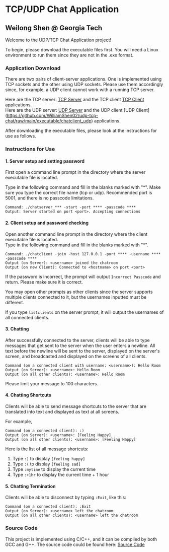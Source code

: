# TCP/UDP Chat Application
## Weilong Shen @ Georgia Tech

Welcome to the UDP/TCP Chat Application project!

To begin, please download the executable files first. You will need a Linux environment to run them since they are not in the .exe format.

### Application Download

There are two pairs of client-server applications. One is implemented using TCP sockets and the other using UDP sockets. Please use them accordingly since, for example, a UDP client cannot work with a running TCP server.

Here are the TCP server: [TCP Server](https://github.com/WilliamShen02/udp-tcp-chat/raw/main/executable/chatserver_tcp) and the TCP client [TCP Client](https://github.com/WilliamShen02/udp-tcp-chat/raw/main/executable/chatclient_tcp) applications.  
Here are the UDP server: [UDP Server](https://github.com/WilliamShen02/udp-tcp-chat/raw/main/executable/chatserver_udp) and the UDP client [UDP Client] (https://github.com/WilliamShen02/udp-tcp-chat/raw/main/executable/chatclient_udp) applications.

After downloading the executable files, please look at the instructions for use as follows.

### Instructions for Use

#### 1. Server setup and setting password

First open a command line prompt in the directory where the server executable file is located.

Type in the following command and fill in the blanks marked with "\*". Make sure you type the correct file name (tcp or udp). Recommended port is 5001, and there is no passcode limitations.

```
Command: ./chatserver_*** -start -port **** -passcode ****  
Output: Server started on port <port>. Accepting connections
```

#### 2. Client setup and password checking

Open another command line prompt in the directory where the client executable file is located.  
Type in the following command and fill in the blanks marked with "\*".

```
Command: ./chatclient -join -host 127.0.0.1 -port **** -username **** -passcode ****
Output (on Server): <username> joined the chatroom
Output (on new Client): Connected to <hostname> on port <port>
```

If the password is incorrect, the prompt will output `Incorrect Passcode` and return. Please make sure it is correct.

You may open other prompts as other clients since the server supports multiple clients connected to it, but the usernames inputted must be different. 

If you type `listclients` on the server prompt, it will output the usernames of all connected clients.

#### 3. Chatting

After successfully connected to the server, clients will be able to type messages that get sent to the server when the user enters a newline. All text before the newline will be sent to the server, displayed on the server's screen, and broadcasted and displayed on the screens of all clients.

```
Command (on a connected client with username: <username>): Hello Room  
Output (on Server): <username>: Hello Room  
Output (on all other clients): <username>: Hello Room
```

Please limit your message to 100 characters.

#### 4. Chatting Shortcuts

Clients will be able to send message shortcuts to the server that are translated into text and displayed as text at all screens.

For example,  
```
Command (on a connected client): :)
Output (on Server): <username>: [Feeling Happy]
Output (on all other clients): <username>: [Feeling Happy]
```

Here is the list of all message shortcuts:  
1. Type `:)` to display `[feeling happy]`  
2. Type `:(` to display `[feeling sad]`  
3. Type `:mytime` to display the current time  
4. Type `:+1hr` to display the current time + 1 hour  

#### 5. Chatting Termination

Clients will be able to disconnect by typing `:Exit`, like this:  
```
Command (on a connected client): :Exit
Output (on Server): <username> left the chatroom
Output (on all other clients): <username> left the chatroom
```

### Source Code

This project is implemented using C/C++, and it can be compiled by both GCC and G++. The source code could be found here: [Source Code](https://github.com/WilliamShen02/udp-tcp-chat/tree/main/source_code)
